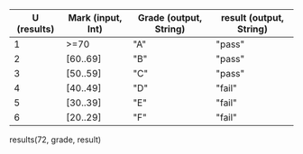 | U (results) | Mark (input, Int) | Grade (output, String) | result (output, String) |
| -------------------- | ----------------- | ---------------------- | ----------------------- |
| 1                    | >=70              | "A"                    | "pass"                  |
| 2                    | [60..69]          | "B"                    | "pass"                  |
| 3                    | [50..59]          | "C"                    | "pass"                  |
| 4                    | [40..49]          | "D"                    | "fail"                  |
| 5                    | [30..39]          | "E"                    | "fail"                  |
| 6                    | [20..29]          | "F"                    | "fail"                  |


results(72, grade, result)